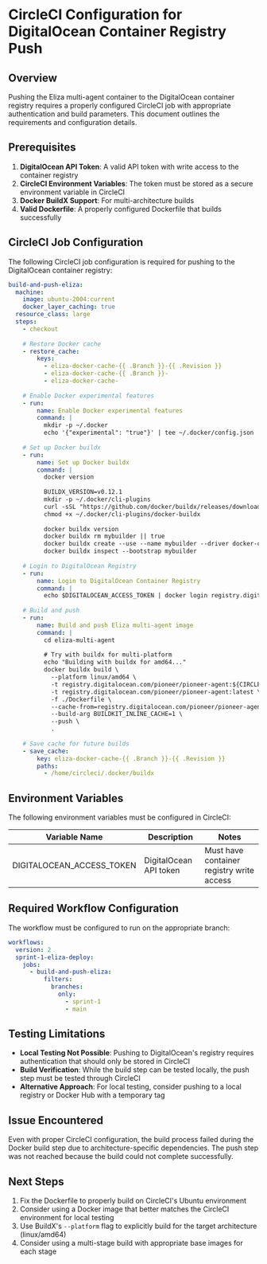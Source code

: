 # CircleCI Configuration for DigitalOcean Container Registry Push

## Overview

Pushing the Eliza multi-agent container to the DigitalOcean container registry requires a properly configured CircleCI job with appropriate authentication and build parameters. This document outlines the requirements and configuration details.

## Prerequisites

1. **DigitalOcean API Token**: A valid API token with write access to the container registry
2. **CircleCI Environment Variables**: The token must be stored as a secure environment variable in CircleCI
3. **Docker BuildX Support**: For multi-architecture builds
4. **Valid Dockerfile**: A properly configured Dockerfile that builds successfully

## CircleCI Job Configuration

The following CircleCI job configuration is required for pushing to the DigitalOcean container registry:

```yaml
build-and-push-eliza:
  machine:
    image: ubuntu-2004:current
    docker_layer_caching: true
  resource_class: large
  steps:
    - checkout
    
    # Restore Docker cache
    - restore_cache:
        keys:
          - eliza-docker-cache-{{ .Branch }}-{{ .Revision }}
          - eliza-docker-cache-{{ .Branch }}-
          - eliza-docker-cache-
    
    # Enable Docker experimental features
    - run:
        name: Enable Docker experimental features
        command: |
          mkdir -p ~/.docker
          echo '{"experimental": "true"}' | tee ~/.docker/config.json
    
    # Set up Docker buildx
    - run:
        name: Set up Docker buildx
        command: |
          docker version
          
          BUILDX_VERSION=v0.12.1
          mkdir -p ~/.docker/cli-plugins
          curl -sSL "https://github.com/docker/buildx/releases/download/${BUILDX_VERSION}/buildx-${BUILDX_VERSION}.linux-amd64" -o ~/.docker/cli-plugins/docker-buildx
          chmod +x ~/.docker/cli-plugins/docker-buildx
          
          docker buildx version
          docker buildx rm mybuilder || true
          docker buildx create --use --name mybuilder --driver docker-container
          docker buildx inspect --bootstrap mybuilder
    
    # Login to DigitalOcean Registry
    - run:
        name: Login to DigitalOcean Container Registry
        command: |
          echo $DIGITALOCEAN_ACCESS_TOKEN | docker login registry.digitalocean.com -u $DIGITALOCEAN_ACCESS_TOKEN --password-stdin
    
    # Build and push
    - run:
        name: Build and push Eliza multi-agent image
        command: |
          cd eliza-multi-agent
          
          # Try with buildx for multi-platform
          echo "Building with buildx for amd64..."
          docker buildx build \
            --platform linux/amd64 \
            -t registry.digitalocean.com/pioneer/pioneer-agent:${CIRCLE_SHA1} \
            -t registry.digitalocean.com/pioneer/pioneer-agent:latest \
            -f ./Dockerfile \
            --cache-from=registry.digitalocean.com/pioneer/pioneer-agent:latest \
            --build-arg BUILDKIT_INLINE_CACHE=1 \
            --push \
            .
    
    # Save cache for future builds
    - save_cache:
        key: eliza-docker-cache-{{ .Branch }}-{{ .Revision }}
        paths:
          - /home/circleci/.docker/buildx
```

## Environment Variables

The following environment variables must be configured in CircleCI:

| Variable Name | Description | Notes |
|---------------|-------------|-------|
| DIGITALOCEAN_ACCESS_TOKEN | DigitalOcean API token | Must have container registry write access |

## Required Workflow Configuration

The workflow must be configured to run on the appropriate branch:

```yaml
workflows:
  version: 2
  sprint-1-eliza-deploy:
    jobs:
      - build-and-push-eliza:
          filters:
            branches:
              only:
                - sprint-1
                - main
```

## Testing Limitations

- **Local Testing Not Possible**: Pushing to DigitalOcean's registry requires authentication that should only be stored in CircleCI
- **Build Verification**: While the build step can be tested locally, the push step must be tested through CircleCI
- **Alternative Approach**: For local testing, consider pushing to a local registry or Docker Hub with a temporary tag

## Issue Encountered

Even with proper CircleCI configuration, the build process failed during the Docker build step due to architecture-specific dependencies. The push step was not reached because the build could not complete successfully.

## Next Steps

1. Fix the Dockerfile to properly build on CircleCI's Ubuntu environment
2. Consider using a Docker image that better matches the CircleCI environment for local testing
3. Use BuildX's `--platform` flag to explicitly build for the target architecture (linux/amd64)
4. Consider using a multi-stage build with appropriate base images for each stage 